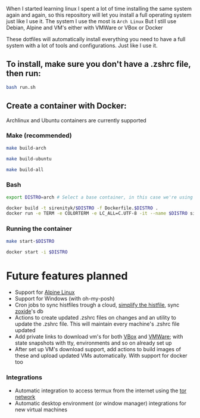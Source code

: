When I started learning linux I spent a lot of time installing the same system again and again, so this repository will let you install a full operating system just like I use it.
The system I use the most is `Arch Linux`
But I still use Debian, Alpine and VM's either with VMWare or VBox or Docker

These dotfiles will automatically install everything you need to have a full system with a lot of tools and configurations. Just like I use it.

## To install, make sure you don't have a .zshrc file, then run:

```bash
bash run.sh
```

## Create a container with Docker:

Archlinux and Ubuntu containers are currently supported

### Make (recommended)

```bash
make build-arch
```

```bash
make build-ubuntu
```

```bash
make build-all
```

### Bash

```bash
export DISTRO=arch # Select a base container, in this case we're using archlinux
```

```bash
docker build -t sirenityk/$DISTRO -f Dockerfile.$DISTRO .
docker run -e TERM -e COLORTERM -e LC_ALL=C.UTF-8 -it --name $DISTRO sirenityk/$DISTRO
```

### Running the container

```bash
make start-$DISTRO
```

```bash
docker start -i $DISTRO
```

# Future features planned

- Support for [Alpine Linux](https://www.alpinelinux.org)
- Support for Windows (with oh-my-posh)
- Cron jobs to sync histfiles trough a cloud, [simplify the histfile](https://github.com/sirenityk/histfilesimp), sync [zoxide](https://github.com/ajeetdsouza/zoxide)'s db
- Actions to create updated .zshrc files on changes and an utility to update the .zshrc file. This will maintain every machine's .zshrc file updated
- Add private links to download vm's for both [VBox](https://www.virtualbox.org) and [VMWare](https://www.vmware.com/products/desktop-hypervisor/workstation-and-fusion); with state snapshots with tty, environments and so on already set up
- After set up VM's download support, add actions to build images of these and upload updated VMs automatically. With support for docker too

### Integrations

- Automatic integration to access termux from the internet using the [tor network](https://wiki.termux.com/wiki/Bypassing_NAT#Tor)
- Automatic desktop environment (or window manager) integrations for new virtual machines
